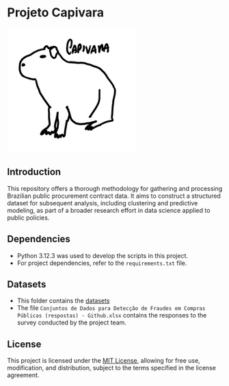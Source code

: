 # Projeto Capivara

![plot](./files/capivara.jpg)

## Introduction

This repository offers a thorough methodology for gathering and processing Brazilian public procurement contract data.
It aims to construct a structured dataset for subsequent analysis, including clustering and predictive modeling, as part
of a broader research effort in data science applied to public policies.

## Dependencies

- Python 3.12.3 was used to develop the scripts in this project.
- For project dependencies, refer to the `requirements.txt` file.

## Datasets

- This folder contains the [datasets](
  https://1drv.ms/f/c/ce10c9113d27de7e/En7eJz0RyRAggM5pAAAAAAABf4U-3Ve3ae3chIWGRMiKwA?e=hPIrXg
  )
- The file `Conjuntos de Dados para Detecção de Fraudes em Compras Públicas (respostas) - Github.xlsx` contains the
  responses to the survey conducted by the project team.

## License

This project is licensed under the [MIT License](LICENSE), allowing for free use, modification, and distribution,
subject to the terms specified in the license agreement.